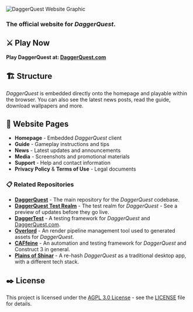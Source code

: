 ![DaggerQuest Website Graphic](images/website.png)

### The official website for *DaggerQuest*.

## ⚔️ Play Now

**Play DaggerQuest at: [DaggerQuest.com](https://daggerquest.com/)**

## 🏗️ Structure

*DaggerQuest* is embedded directly onto the homepage and playable within the browser. You can also see the latest news posts, read the guide, download wallpapers and more.

## 📄 Website Pages

- **Homepage** - Embedded *DaggerQuest* client
- **Guide** - Gameplay instructions and tips
- **News** - Latest updates and announcements
- **Media** - Screenshots and promotional materials
- **Support** - Help and contact information
- **Privacy Policy** & **Terms of Use** - Legal documents

### 📋 Related Repositories

- [**DaggerQuest**](https://github.com/Laserwolve-Games/DaggerQuest) - The main repository for the *DaggerQuest* codebase.
- [**DaggerQuest Test Realm**](https://github.com/Laserwolve-Games/DaggerQuest-Test-Realm) - The test realm for *DaggerQuest* - See a preview of updates before they go live.
- [**DaggerTest**](https://github.com/Laserwolve-Games/DaggerTest) - A testing framework for *DaggerQuest* and [DaggerQuest.com](https://DaggerQuest.com).
- [**Overlord**](https://github.com/Laserwolve-Games/Overlord) - An render pipeline management tool used to generated assets for *DaggerQuest*.
- [**CAFfeine**](https://github.com/Laserwolve-Games/CAFfeine) - An automation and testing framework for *DaggerQuest* and Construct 3 in general.
- [**Plains of Shinar**](https://github.com/Laserwolve-Games/PlainsOfShinar) - A re-hash *DaggerQuest* as a traditional desktop app, with a different tech stack.

## ✒️ License

This project is licensed under the [AGPL 3.0 License](https://www.gnu.org/licenses/agpl-3.0.html.en) - see the [LICENSE](LICENSE) file for details.

